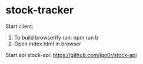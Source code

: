 # stock-tracker

Start client:

1) To build browserify run:
npm run b
2) Open index.html in browser

Start api stock-api:
https://github.com/igo0r/stock-api
